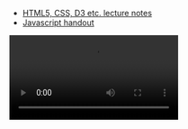 * [HTML5, CSS, D3 etc. lecture notes](HTML5.pdf)
* [Javascript handout](JS.pdf)

![videoplayer](cdn://video/lecture011.mp4)
